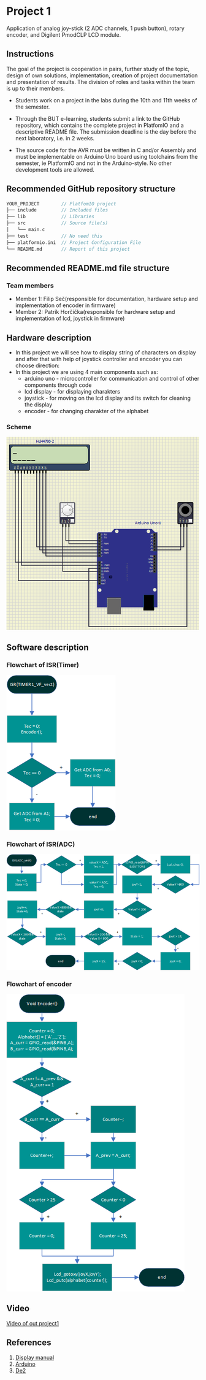 # Project 1

Application of analog joy-stick (2 ADC channels, 1 push button), rotary encoder, and Digilent PmodCLP LCD module.

## Instructions

The goal of the project is cooperation in pairs, further study of the topic, design of own solutions, implementation, creation of project documentation and presentation of results. The division of roles and tasks within the team is up to their members.

* Students work on a project in the labs during the 10th and 11th weeks of the semester.

* Through the BUT e-learning, students submit a link to the GitHub repository, which contains the complete project in PlatfomIO and a descriptive README file. The submission deadline is the day before the next laboratory, i.e. in 2 weeks.

* The source code for the AVR must be written in C and/or Assembly and must be implementable on Arduino Uno board using toolchains from the semester, ie PlatformIO and not in the Arduino-style. No other development tools are allowed.

## Recommended GitHub repository structure

   ```c
   YOUR_PROJECT        // PlatfomIO project
   ├── include         // Included files
   ├── lib             // Libraries
   ├── src             // Source file(s)
   │   └── main.c
   ├── test            // No need this
   ├── platformio.ini  // Project Configuration File
   └── README.md       // Report of this project
   ```

## Recommended README.md file structure

### Team members

* Member 1: Filip Seč(responsible for documentation, hardware setup and implementation of encoder in firmware)
* Member 2: Patrik Horčička(responsible for hardware setup and implementation of lcd, joystick in firmware)

## Hardware description
* In this project we will see how to display string of characters on display and after that with help of joystick controller and encoder you can choose direction:
* In this project we are using 4 main components such as: 
   * arduino uno - microcontroller for communication and control of other components through code
   * lcd display - for displaying charakters
   * joystick - for moving on the lcd display and its switch for cleaning the display
   * encoder - for changing charakter of the alphabet

### Scheme 
![your figure](images/Circuit.png)


## Software description


### Flowchart of ISR(Timer)
![your figure](images/FlowCharts.png)
### Flowchart of ISR(ADC)
![your figure](images/FlowCharts2.png)
### Flowchart of encoder
![your figure](images/FlowCharts3.png)
## Video
[Video of out project1](https://www.youtube.com/watch?v=v_LxInjTsTE)


## References

1. [Display manual](https://digilent.com/reference/_media/reference/pmod/pmodcls/pmodcls_rm.pdf)
2. [Arduino](https://www.arduino.cc/)
3. [De2](https://moodle.vut.cz/course/view.php?id=258370)
